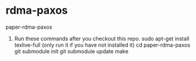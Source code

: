 # rdma-paxos
paper-rdma-paxos

1. Run these commands after you checkout this repo.
sudo apt-get install texlive-full (only run it if you have not installed it)
cd paper-rdma-paxos
git submodule init
git submodule update
make


